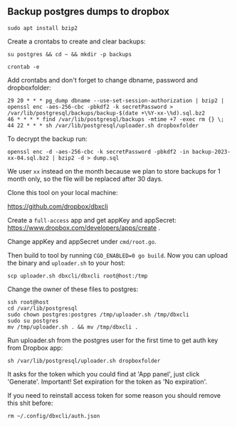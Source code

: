 ## Backup postgres dumps to dropbox

`sudo apt install bzip2`

Create a crontabs to create and clear backups:

`su postgres && cd ~ && mkdir -p backups`

`crontab -e`

Add crontabs and don't forget to change dbname, password and dropboxfolder:

```
29 20 * * * pg_dump dbname --use-set-session-authorization | bzip2 | openssl enc -aes-256-cbc -pbkdf2 -k secretPassword > /var/lib/postgresql/backups/backup-$(date +\%Y-xx-\%d).sql.bz2
46 * * * * find /var/lib/postgresql/backups -mtime +7 -exec rm {} \;
44 22 * * * sh /var/lib/postgresql/uploader.sh dropboxfolder
```

To decrypt the backup run:

`openssl enc -d -aes-256-cbc -k secretPassword -pbkdf2 -in backup-2023-xx-04.sql.bz2 | bzip2 -d > dump.sql`

We user `xx` instead on the month because we plan to store backups for 1 month only, so the file will be replaced
after 30 days.

Clone this tool on your local machine:

https://github.com/dropbox/dbxcli

Create a `full-access` app and get appKey and appSecret:
https://www.dropbox.com/developers/apps/create .

Change appKey and appSecret under `cmd/root.go`.

Then build to tool by running `CGO_ENABLED=0 go build`.
Now you can upload the binary and `uploader.sh` to your host:

`scp uploader.sh dbxcli/dbxcli root@host:/tmp`

Change the owner of these files to postgres:

```
ssh root@host
cd /var/lib/postgresql
sudo chown postgres:postgres /tmp/uploader.sh /tmp/dbxcli
sudo su postgres
mv /tmp/uploader.sh . && mv /tmp/dbxcli .
```

Run uploader.sh from the postgres user for the first time to get auth key from Dropbox app:

`sh /var/lib/postgresql/uploader.sh dropboxfolder`

It asks for the token which you could find at 'App panel', just click 'Generate'.
Important! Set expiration for the token as 'No expiration'.

If you need to reinstall access token for some reason you should remove this shit before:

`rm ~/.config/dbxcli/auth.json`
